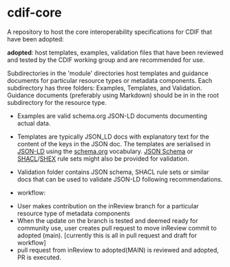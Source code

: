 # cdif-core
A repository to host the core interoperability specifications for CDIF that have been adopted:

**adopted**: host templates, examples, validation files that have been reviewed and tested by the CDIF working group and are recommended for use.

Subdirectories in the 'module' directories host templates and guidance documents for particular resource types or metadata components. Each subdirectory has three folders: Examples, Templates, and Validation. Guidance documents (preferably using Markdown) should be in in the root subdirectory for the resource type.

- Examples are valid schema.org JSON-LD documents documenting actual data.

- Templates are typically JSON_LD docs with explanatory text for the content of the keys in the JSON doc. The templates are  serialised in [JSON-LD](https://www.w3.org/TR/json-ld11/) using the [schema.org](https://schema.org/) vocabulary. [JSON Schema](https://json-schema.org/specification) or [SHACL](https://www.w3.org/TR/shacl/)/[SHEX](https://github.com/shexSpec/shex/wiki/ShEx) rule sets might also be provided for validation. 

- Validation folder contains JSON schema, SHACL rule sets or similar docs that can be used to validate JSON-LD following recommendations.


* workflow:

- User makes contribution on the inReview branch for a particular resource type of metadata components
- When the update on the branch is tested and deemed ready for community use, user creates pull request to move inReview commit to adopted (main). [currently this is all in pull request and draft for workflow]
- pull request from inReview to adopted(MAIN) is reviewed and adopted, PR is executed. 




